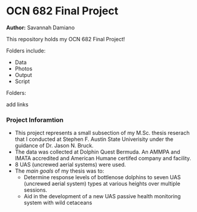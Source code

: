 # OCN 682 Final Project

**Author:** Savannah Damiano

This repository holds my OCN 682 Final Project!

Folders include:

* Data
* Photos
* Output 
* Script

Folders:

add links


### Project Inforamtion
* This project represents a small subsection of my M.Sc. thesis reserach that I conducted at Stephen F. Austin State Univerisity under the guidance of Dr. Jason N. Bruck.
* The data was collected at Dolphin Quest Bermuda. An AMMPA and IMATA accredited and American Humane certifed company and facility.
* 8 UAS (uncrewed aerial systems) were used. 
* The _main goals_ of my thesis was to:
    * Determine response levels of bottlenose dolphins to seven UAS (uncrewed aerial system) types at various heights over multiple sessions.
    * Aid in the development of a new UAS passive health monitoring system with wild cetaceans

